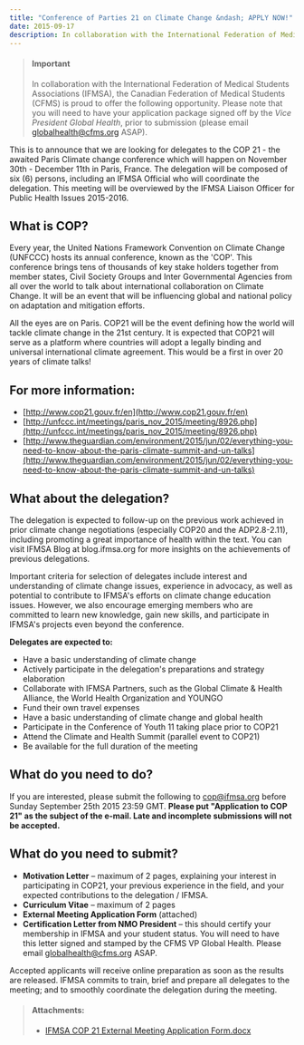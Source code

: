 ```yaml
---
title: "Conference of Parties 21 on Climate Change &ndash; APPLY NOW!"
date: 2015-09-17
description: In collaboration with the International Federation of Medical Students Associations (IFMSA), the Canadian Federation of Medical Students (CFMS) is proud to offer an opportunity to attend the COP 21.
---
```


> #### **Important**
> In collaboration with the International Federation of Medical Students Associations (IFMSA), the Canadian Federation of Medical Students (CFMS) is proud to offer the following opportunity. Please note that you will need to have your application package signed off by the *Vice President Global Health*, prior to submission (please email [globalhealth@cfms.org](mailto:globalhealth@cfms.org) ASAP).

This is to announce that we are looking for delegates to the COP 21 - the awaited Paris Climate change conference which will happen on November 30th - December 11th in Paris, France. The delegation will be composed of six (6) persons, including an IFMSA Official who will coordinate the delegation. This meeting will be overviewed by the IFMSA Liaison Officer for Public Health Issues 2015-2016.

## **What is COP?**

Every year, the United Nations Framework Convention on Climate Change (UNFCCC) hosts its annual conference, known as the 'COP'. This conference brings tens of thousands of key stake holders together from member states, Civil Society Groups and Inter Governmental Agencies from all over the world to talk about international collaboration on Climate Change. It will be an event that will be influencing global and national policy on adaptation and mitigation efforts.

All the eyes are on Paris. COP21 will be the event defining how the world will tackle climate change in the 21st century. It is expected that COP21 will serve as a platform where countries will adopt a legally binding and universal international climate agreement. This would be a first in over 20 years of climate talks!

## **For more information:**

- [http://www.cop21.gouv.fr/en](http://www.cop21.gouv.fr/en)
- [http://unfccc.int/meetings/paris_nov_2015/meeting/8926.php](http://unfccc.int/meetings/paris_nov_2015/meeting/8926.php)
- [http://www.theguardian.com/environment/2015/jun/02/everything-you-need-to-know-about-the-paris-climate-summit-and-un-talks](http://www.theguardian.com/environment/2015/jun/02/everything-you-need-to-know-about-the-paris-climate-summit-and-un-talks)

## **What about the delegation?**

The delegation is expected to follow-up on the previous work achieved in prior climate change negotiations (especially COP20 and the ADP2.8-2.11), including promoting a great importance of health within the text. You can visit IFMSA Blog at blog.ifmsa.org for more insights on the achievements of previous delegations.

Important criteria for selection of delegates include interest and understanding of climate change issues, experience in advocacy, as well as potential to contribute to IFMSA's efforts on climate change education issues. However, we also encourage emerging members who are committed to learn new knowledge, gain new skills, and participate in IFMSA's projects even beyond the conference.

**Delegates are expected to:**

- Have a basic understanding of climate change
- Actively participate in the delegation's preparations and strategy elaboration
- Collaborate with IFMSA Partners, such as the Global Climate & Health Alliance, the World Health Organization and YOUNGO
- Fund their own travel expenses
- Have a basic understanding of climate change and global health
- Participate in the Conference of Youth 11 taking place prior to COP21
- Attend the Climate and Health Summit (parallel event to COP21)
- Be available for the full duration of the meeting

## **What do you need to do?**

If you are interested, please submit the following to [cop@ifmsa.org](mailto:cop@ifmsa.org) before Sunday September 25th 2015 23:59 GMT. **Please put "Application to COP 21" as the subject of the e-mail. Late and incomplete submissions will not be accepted.**

## **What do you need to submit?**

- **Motivation Letter** &ndash; maximum of 2 pages, explaining your interest in participating in COP21, your previous experience in the field, and your expected contributions to the delegation / IFMSA.
- **Curriculum Vitae** &ndash; maximum of 2 pages
- **External Meeting Application Form** (attached)
- **Certification Letter from NMO President** &ndash; this should certify your membership in IFMSA and your student status. You will need to have this letter signed and stamped by the CFMS VP Global Health. Please email [globalhealth@cfms.org](mailto:globalhealth@cfms.org) ASAP.

Accepted applicants will receive online preparation as soon as the results are released. IFMSA commits to train, brief and prepare all delegates to the meeting; and to smoothly coordinate the delegation during the meeting.

> #### **Attachments:**
> - [IFMSA COP 21 External Meeting Application Form.docx](/files/updates/IFMSA%20COP%2021%20External%20Meeting%20Application%20Form.docx)
